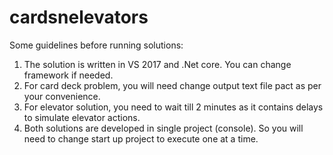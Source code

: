 # cardsnelevators
Some guidelines before running solutions:
1. The solution is written in VS 2017 and .Net core. You can change framework if needed.
2. For card deck problem, you will need change output text file pact as per your convenience.
3. For elevator solution, you need to wait till 2 minutes as it contains delays to simulate elevator actions.
4. Both solutions are developed in single project (console). So you will need to change start up project to execute one at a time.

